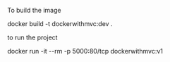 To build the image

docker build -t dockerwithmvc:dev .

to run the project

docker run -it --rm -p 5000:80/tcp dockerwithmvc:v1